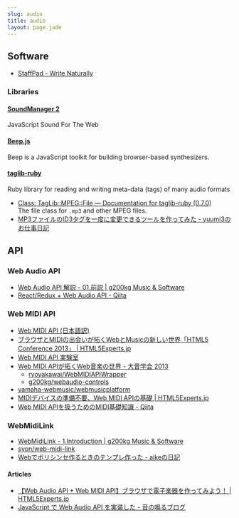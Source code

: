 ```yaml
---
slug: audio
title: audio
layout: page.jade
---
```


## Software
- [StaffPad - Write Naturally](http://staffpad.net/)

### Libraries
#### [SoundManager 2](http://www.schillmania.com/projects/soundmanager2/)
JavaScript Sound For The Web

#### [Beep.js](http://beepjs.com/)
Beep is a JavaScript toolkit for building browser-based synthesizers.

#### [taglib-ruby](http://robinst.github.io/taglib-ruby/)
Ruby library for reading and writing meta-data (tags) of many audio formats

- [Class: TagLib::MPEG::File — Documentation for taglib-ruby (0.7.0)](http://www.rubydoc.info/gems/taglib-ruby/TagLib/MPEG/File)  
  The file class for `.mp3` and other MPEG files.
- [MP3ファイルのID3タグを一度に変更できるツールを作ってみた - yuumi3のお仕事日記](http://yuumi3.hatenablog.com/entry/2014/08/20/175825)


## API

### Web Audio API
- [Web Audio API 解説 \- 01\.前説 \| g200kg Music & Software](http://www.g200kg.com/jp/docs/webaudio/)
- [React/Redux \+ Web Audio API \- Qiita](http://qiita.com/mohayonao/items/b3c3d1432f69a67a09be)

### Web MIDI API

- [Web MIDI API (日本語訳)](http://g200kg.github.io/web-midi-api-ja/)
- [ブラウザとMIDIの出会いが拓くWebとMusicの新しい世界「HTML5 Conference 2013」 | HTML5Experts.jp](http://html5experts.jp/miyuki-baba/3758/)
- [Web MIDI API 実験室](http://haramikata.jougennotuki.com/)
- [Web MIDI APIが拓くWeb音楽の世界 - 大音学会 2013](http://www.slideshare.net/ryoyakawai/web-midi-api-2013)
    - [ryoyakawai/WebMIDIAPIWrapper](https://github.com/ryoyakawai/WebMIDIAPIWrapper)
    - [g200kg/webaudio-controls](https://github.com/g200kg/webaudio-controls)
- [yamaha-webmusic/webmusicplatform](https://github.com/yamaha-webmusic/webmusicplatform)
- [MIDIデバイスの準備不要、Web MIDI APIの基礎 | HTML5Experts.jp](https://html5experts.jp/ryoyakawai/16787/)
- [Web MIDI APIを扱うためのMIDI基礎知識 \- Qiita](http://qiita.com/armorik83/items/efaeb1124591e84fe9d3)

### WebMidiLink

- [WebMidiLink - 1.Introduction | g200kg Music & Software](http://www.g200kg.com/en/docs/webmidilink/)
- [syon/web-midi-link](https://github.com/syon/web-midi-link)
- [Webでポリシンセ作るときのテンプレ作った - aikeの日記](http://d.hatena.ne.jp/aike/20140909)


#### Articles
- [【Web Audio API + Web MIDI API】ブラウザで電子楽器を作ってみよう！ | HTML5Experts.jp](https://html5experts.jp/ryoyakawai/12569/)
- [JavaScript で Web Audio API を実装した - 音の鳴るブログ](http://mohayonao.hatenablog.com/entry/2016/04/18/080148)
